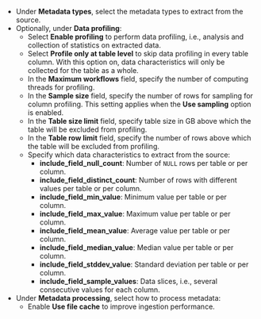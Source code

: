 * Under **Metadata types**, select the metadata types to extract from the source.
* Optionally, under **Data profiling**:
  * Select **Enable profiling** to perform data profiling, i.e., analysis and collection of statistics on extracted data.
  * Select **Profile only at table level** to skip data profiling in every table column. With this option on, data characteristics will only be collected for the table as a whole.
  * In the **Maximum workflows** field, specify the number of computing threads for profiling.
  * In the **Sample size** field, specify the number of rows for sampling for column profiling. This setting applies when the **Use sampling** option is enabled.
  * In the **Table size limit** field, specify table size in GB above which the table will be excluded from profiling.
  * In the **Table row limit** field, specify the number of rows above which the table will be excluded from profiling.
  * Specify which data characteristics to extract from the source:
    * **include_field_null_count**: Number of `NULL` rows per table or per column.
    * **include_field_distinct_count**: Number of rows with different values per table or per column.
    * **include_field_min_value**: Minimum value per table or per column.
    * **include_field_max_value**: Maximum value per table or per column.
    * **include_field_mean_value**: Average value per table or per column.
    * **include_field_median_value**: Median value per table or per column.
    * **include_field_stddev_value**: Standard deviation per table or per column.
    * **include_field_sample_values**: Data slices, i.e., several consecutive values for each column.
* Under **Metadata processing**, select how to process metadata:
  * Enable **Use file cache** to improve ingestion performance.
